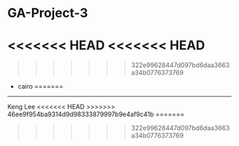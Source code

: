 # GA-Project-3
<<<<<<< HEAD
<<<<<<< HEAD
=======

>>>>>>> 322e99628447d097bd6daa3663a34b0776373769
- cairo
=======

<hr>
Keng Lee
<<<<<<< HEAD
>>>>>>> 46ee9f954ba9314d9d98333879997b9e4af9c41b
=======

>>>>>>> 322e99628447d097bd6daa3663a34b0776373769
